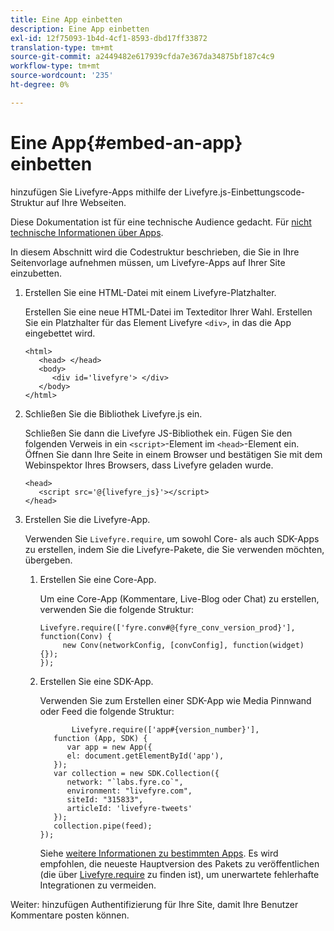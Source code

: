 ```yaml
---
title: Eine App einbetten
description: Eine App einbetten
exl-id: 12f75093-1b4d-4cf1-8593-dbd17ff33872
translation-type: tm+mt
source-git-commit: a2449482e617939cfda7e367da34875bf187c4c9
workflow-type: tm+mt
source-wordcount: '235'
ht-degree: 0%

---
```


# Eine App{#embed-an-app} einbetten

hinzufügen Sie Livefyre-Apps mithilfe der Livefyre.js-Einbettungscode-Struktur auf Ihre Webseiten.

Diese Dokumentation ist für eine technische Audience gedacht. Für [nicht technische Informationen über Apps](/help/using/c-about-apps/c-about-apps.md).

In diesem Abschnitt wird die Codestruktur beschrieben, die Sie in Ihre Seitenvorlage aufnehmen müssen, um Livefyre-Apps auf Ihrer Site einzubetten.

1. Erstellen Sie eine HTML-Datei mit einem Livefyre-Platzhalter.

   Erstellen Sie eine neue HTML-Datei im Texteditor Ihrer Wahl. Erstellen Sie ein Platzhalter für das Element Livefyre `<div>`, in das die App eingebettet wird.

   ```
   <html> 
      <head> </head> 
      <body> 
         <div id='livefyre'> </div> 
      </body> 
   </html>
   ```

1. Schließen Sie die Bibliothek Livefyre.js ein.

   Schließen Sie dann die Livefyre JS-Bibliothek ein. Fügen Sie den folgenden Verweis in ein `<script>`-Element im `<head>`-Element ein. Öffnen Sie dann Ihre Seite in einem Browser und bestätigen Sie mit dem Webinspektor Ihres Browsers, dass Livefyre geladen wurde.

   ```
   <head> 
      <script src='@{livefyre_js}'></script> 
   </head> 
   ```

1. Erstellen Sie die Livefyre-App.

   Verwenden Sie `Livefyre.require`, um sowohl Core- als auch SDK-Apps zu erstellen, indem Sie die Livefyre-Pakete, die Sie verwenden möchten, übergeben.

   1. Erstellen Sie eine Core-App.

      Um eine Core-App (Kommentare, Live-Blog oder Chat) zu erstellen, verwenden Sie die folgende Struktur:

      ```
      Livefyre.require(['fyre.conv#@{fyre_conv_version_prod}'], function(Conv) { 
           new Conv(networkConfig, [convConfig], function(widget) {});  
      });  
      ```

   1. Erstellen Sie eine SDK-App.

      Verwenden Sie zum Erstellen einer SDK-App wie Media Pinnwand oder Feed die folgende Struktur:

      ```
             Livefyre.require(['app#{version_number}'], 
         function (App, SDK) { 
            var app = new App({ 
            el: document.getElementById('app'), 
         }); 
         var collection = new SDK.Collection({ 
            network: "`labs.fyre.co`", 
            environment: "livefyre.com", 
            siteId: "315833", 
            articleId: 'livefyre-tweets' 
         }); 
         collection.pipe(feed); 
      }); 
      ```

      Siehe [weitere Informationen zu bestimmten Apps](/help/using/c-about-apps/c-about-apps.md). Es wird empfohlen, die neueste Hauptversion des Pakets zu veröffentlichen (die über [Livefyre.require](https://cdn.livefyre.com/packages.html) zu finden ist), um unerwartete fehlerhafte Integrationen zu vermeiden.

Weiter: hinzufügen Authentifizierung für Ihre Site, damit Ihre Benutzer Kommentare posten können.
